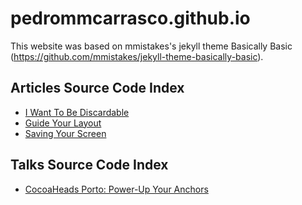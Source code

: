 # pedrommcarrasco.github.io

This website was based on mmistakes's jekyll theme Basically Basic (https://github.com/mmistakes/jekyll-theme-basically-basic).

## Articles Source Code Index

* [I Want To Be Discardable](https://github.com/pedrommcarrasco/pedrommcarrasco.github.io/tree/master/Articles-Source-Code/I%20want%20to%20be%20discardable)
* [Guide Your Layout](https://github.com/pedrommcarrasco/pedrommcarrasco.github.io/tree/master/Articles-Source-Code/Guide%20your%20layout/GuideYourLayout.playground)
* [Saving Your Screen](https://github.com/pedrommcarrasco/pedrommcarrasco.github.io/tree/master/Articles-Source-Code/Saving%20Your%20Screen/SavingYourScreen)

## Talks Source Code Index

* [CocoaHeads Porto: Power-Up Your Anchors](https://github.com/pedrommcarrasco/pedrommcarrasco.github.io/blob/master/Talks-Content/CocoaHeadsPorto_PowerUp_Your_Anchors)

